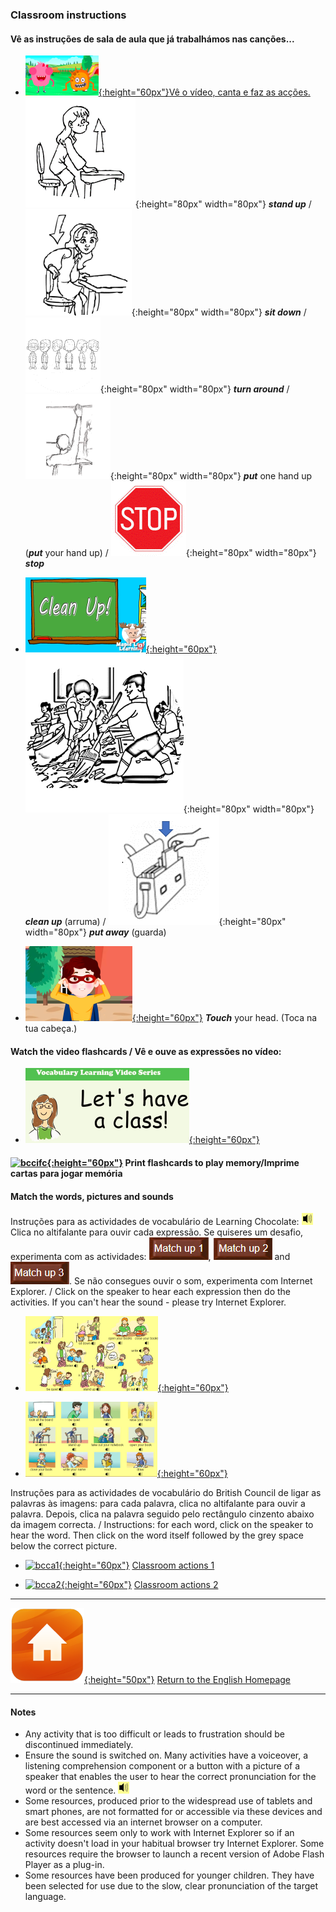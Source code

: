 <head>
<!-- Global site tag (gtag.js) - Google Analytics -->
<script async src="https://www.googletagmanager.com/gtag/js?id=UA-160613202-2"></script>
<script>
  window.dataLayer = window.dataLayer || [];
  function gtag(){dataLayer.push(arguments);}
  gtag('js', new Date());

  gtag('config', 'UA-160613202-2');
</script>
</head>

### Classroom instructions

#### Vê as instruções de sala de aula que já trabalhámos nas canções...

* [![stand](/images/stand.png){:height="60px"}](https://www.youtube.com/watch?v=WsiRSWthV1k)[Vê o vídeo, canta e faz as acções.](https://www.youtube.com/watch?v=WsiRSWthV1k)   
![stand_up](/images/stand_up.gif){:height="80px" width="80px"} ***stand up*** / ![sit_down](/images/sit_down.gif){:height="80px" width="80px"} ***sit down*** / ![turn_around](/images/turn_around.gif){:height="80px" width="80px"} ***turn around*** / ![hand_up](/images/hand_up.gif){:height="80px" width="80px"} ***put*** one hand up (***put*** your hand up) / ![stop](/images/stop.gif){:height="80px" width="80px"} ***stop***  

* [![clean](/images/clean.png){:height="60px"}](https://www.youtube.com/watch?v=RmNCryV6G_M)  ![p_away](/images/clean.gif){:height="80px" width="80px"} ***clean up*** (arruma) / ![p_away](/images/p_away.gif){:height="80px" width="80px"} ***put away*** (guarda)  

* [![bptch](/images/bptch.png){:height="60px"}](https://www.youtube.com/watch?v=3ZWtDfBoU-E)  ***Touch*** your head. (Toca na tua cabeça.)  

#### Watch the video flashcards / Vê e ouve as expressões no vídeo:  

* [![lcca0](/images/lcca0.png){:height="60px"}](https://www.youtube.com/watch?v=UIGD9uFY-C4)


#### [![bccifc](/images/bccifc.PNG){:height="60px"}](https://learnenglishkids.britishcouncil.org/sites/kids/files/attachment/flashcards-classroom-language.pdf) Print flashcards to play memory/Imprime cartas para jogar memória   

#### Match the words, pictures and sounds  

Instruções para as actividades de vocabulário de Learning Chocolate: ![spkr2](/images/spkr2.PNG) Clica no altifalante para ouvir cada expressão. Se quiseres um desafio, experimenta com as actividades: ![lcmu1](/images/lcmu1.PNG), ![lcmu2](/images/lcmu2.PNG) and ![lcmu3](/images/lcmu3.PNG). Se não consegues ouvir o som, experimenta com Internet Explorer. / Click on the speaker to hear each expression then do the activities. If you can't hear the sound - please try Internet Explorer.  

* [![lcca1](/images/lcca1.PNG){:height="60px"}](http://www.learningchocolate.com/content/lets-go-class)    

* [![lcca2](/images/lcca2.PNG){:height="60px"}](http://www.learningchocolate.com/content/classroom-instructions)  

Instruções para as actividades de vocabulário do British Council de ligar as palavras às imagens: para cada palavra, clica no altifalante para ouvir a palavra. Depois, clica na palavra seguido pelo rectângulo cinzento abaixo da imagem correcta. / Instructions: for each word, click on the speaker to hear the word. Then click on the word itself followed by the grey space below the correct picture.

* [![bcca1](/images/bcca1.PNG){:height="60px"}](https://learnenglishkids.britishcouncil.org/en/word-games/classroom-actions-1) [Classroom actions 1](https://learnenglishkids.britishcouncil.org/en/word-games/classroom-actions-1)  

* [![bcca2](/images/bcca2.PNG){:height="60px"}](https://learnenglishkids.britishcouncil.org/en/word-games/classroom-actions-2) [Classroom actions 2](https://learnenglishkids.britishcouncil.org/en/word-games/classroom-actions-2)

***
[![home](/images/home.png){:height="50px"}](https://english-homework.github.io/KidooLand) [Return to the English Homepage](https://english-homework.github.io/KidooLand)

***
#### Notes
* Any activity that is too difficult or leads to frustration should be discontinued immediately.
* Ensure the sound is switched on. Many activities have a voiceover, a listening comprehension component or a button with a picture of a speaker that enables the user to hear the correct pronunciation for the word or the sentence. ![spkr2](/images/spkr2.PNG)
* Some resources, produced prior to the widespread use of tablets and smart phones, are not formatted for or accessible via these devices and are best accessed via an internet browser on a computer.
* Some resources seem only to work with Internet Explorer so if an activity doesn't load in your habitual browser try Internet Explorer. Some resources require the browser to launch a recent version of Adobe Flash Player as a plug-in.
* Some resources have been produced for younger children. They have been selected for use due to the slow, clear pronunciation of the target language.
